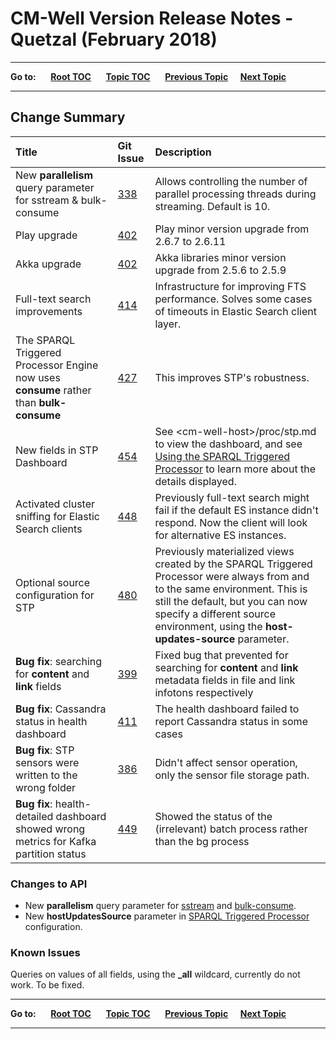 # CM-Well Version Release Notes - Quetzal (February 2018) #

----

**Go to:** &nbsp;&nbsp;&nbsp;&nbsp; [**Root TOC**](CM-Well.RootTOC.md) &nbsp;&nbsp;&nbsp;&nbsp; [**Topic TOC**](ReleaseNotes.TOC.md) &nbsp;&nbsp;&nbsp;&nbsp; [**Previous Topic**](ReleaseNotes.Piranha.January.2018.md)&nbsp;&nbsp;&nbsp;&nbsp; [**Next Topic**](ReleaseNotes.Rhino.March.2018.md)

----

## Change Summary ##


 Title | Git Issue | Description 
:------|:----------|:------------
New **parallelism** query parameter for sstream & bulk-consume | [338](https://github.com/thomsonreuters/CM-Well/pull/338) | Allows controlling the number of parallel processing threads during streaming. Default is 10.
Play upgrade | [402](https://github.com/thomsonreuters/CM-Well/pull/402) | Play minor version upgrade from 2.6.7 to 2.6.11
Akka upgrade | [402](https://github.com/thomsonreuters/CM-Well/pull/402) | Akka libraries minor version upgrade from 2.5.6 to 2.5.9
Full-text search improvements | [414](https://github.com/thomsonreuters/CM-Well/pull/414) | Infrastructure for improving FTS performance. Solves some cases of timeouts in Elastic Search client layer.
The SPARQL Triggered Processor Engine now uses **consume** rather than **bulk-consume** | [427](https://github.com/thomsonreuters/CM-Well/pull/427) | This improves STP's robustness.
New fields in STP Dashboard | [454](https://github.com/thomsonreuters/CM-Well/pull/454) | See \<cm-well-host\>/proc/stp.md to view the dashboard, and see [Using the SPARQL Triggered Processor](Tools.UsingTheSPARQLTriggerProcessor.md) to learn more about the details displayed.
Activated cluster sniffing for Elastic Search clients | [448](https://github.com/thomsonreuters/CM-Well/pull/448) | Previously full-text search might fail if the default ES instance didn't respond. Now the client will look for alternative ES instances.
Optional source configuration for STP | [480](https://github.com/thomsonreuters/CM-Well/pull/480) | Previously materialized views created by the SPARQL Triggered Processor were always from and to the same environment. This is still the default, but you can now specify a different source environment, using the **host-updates-source** parameter.
**Bug fix**: searching for **content** and **link** fields | [399](https://github.com/thomsonreuters/CM-Well/pull/399) | Fixed bug that prevented for searching for **content** and **link** metadata fields in file and link infotons respectively
**Bug fix**: Cassandra status in health dashboard | [411](https://github.com/thomsonreuters/CM-Well/pull/411) | The health dashboard failed to report Cassandra status in some cases
**Bug fix**: STP sensors were written to the wrong folder | [386](https://github.com/thomsonreuters/CM-Well/pull/386) | Didn't affect sensor operation, only the sensor file storage path.
**Bug fix**: health-detailed dashboard showed wrong metrics for Kafka partition status | [449](https://github.com/thomsonreuters/CM-Well/pull/449) | Showed the status of the (irrelevant) batch process rather than the bg process

### Changes to API ###

* New **parallelism** query parameter for [sstream](API.Stream.StreamInfotons.md) and [bulk-consume](API.Stream.ConsumeNextBulk.md).
* New **hostUpdatesSource** parameter in [SPARQL Triggered Processor](Tools.UsingTheSPARQLTriggerProcessor.md) configuration.

### Known Issues ###

Queries on values of all fields, using the **_all** wildcard, currently do not work. To be fixed.

----

**Go to:** &nbsp;&nbsp;&nbsp;&nbsp; [**Root TOC**](CM-Well.RootTOC.md) &nbsp;&nbsp;&nbsp;&nbsp; [**Topic TOC**](ReleaseNotes.TOC.md) &nbsp;&nbsp;&nbsp;&nbsp; [**Previous Topic**](ReleaseNotes.Piranha.January.2018.md)&nbsp;&nbsp;&nbsp;&nbsp; [**Next Topic**](ReleaseNotes.Rhino.March.2018.md)


----